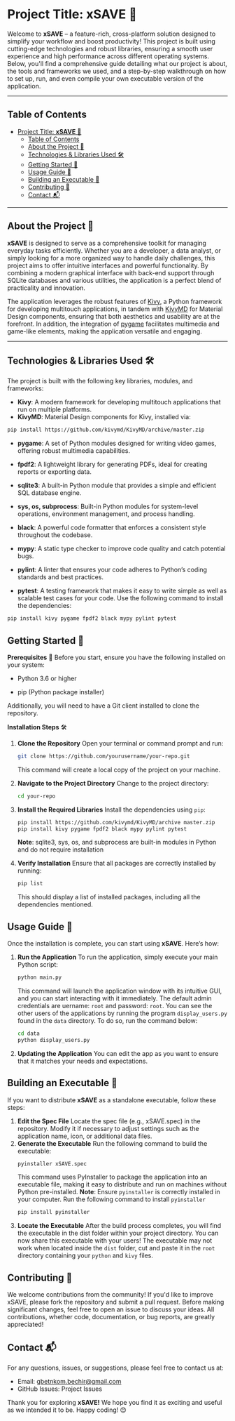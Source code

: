 # Project Title: **xSAVE** 🚀

Welcome to **xSAVE** – a feature-rich, cross-platform solution designed to simplify your workflow and boost productivity! This project is built using cutting-edge technologies and robust libraries, ensuring a smooth user experience and high performance across different operating systems. Below, you'll find a comprehensive guide detailing what our project is about, the tools and frameworks we used, and a step-by-step walkthrough on how to set up, run, and even compile your own executable version of the application.

---

## Table of Contents
- [Project Title: **xSAVE** 🚀](#project-title-xsave-)
  - [Table of Contents](#table-of-contents)
  - [About the Project 📖](#about-the-project-)
  - [Technologies \& Libraries Used 🛠️](#technologies--libraries-used-️)
  - [Getting Started 🚀](#getting-started-)
  - [Usage Guide 📝](#usage-guide-)
  - [Building an Executable 🔧](#building-an-executable-)
  - [Contributing 🤝](#contributing-)
  - [Contact 📬](#contact-)

---

## About the Project 📖

**xSAVE** is designed to serve as a comprehensive toolkit for managing everyday tasks efficiently. Whether you are a developer, a data analyst, or simply looking for a more organized way to handle daily challenges, this project aims to offer intuitive interfaces and powerful functionality. By combining a modern graphical interface with back-end support through SQLite databases and various utilities, the application is a perfect blend of practicality and innovation.

The application leverages the robust features of [Kivy](https://kivy.org/), a Python framework for developing multitouch applications, in tandem with [KivyMD](https://github.com/kivymd/KivyMD) for Material Design components, ensuring that both aesthetics and usability are at the forefront. In addition, the integration of [pygame](https://www.pygame.org/news) facilitates multimedia and game-like elements, making the application versatile and engaging.

---

## Technologies & Libraries Used 🛠️

The project is built with the following key libraries, modules, and frameworks:

- **Kivy**: A modern framework for developing multitouch applications that run on multiple platforms.
- **KivyMD**: Material Design components for Kivy, installed via:
```bash
pip install https://github.com/kivymd/KivyMD/archive/master.zip
```
- **pygame**: A set of Python modules designed for writing video games, offering robust multimedia capabilities.

- **fpdf2**: A lightweight library for generating PDFs, ideal for creating reports or exporting data.

- **sqlite3**: A built-in Python module that provides a simple and efficient SQL database engine.

- **sys, os, subprocess**: Built-in Python modules for system-level operations, environment management, and process handling.

- **black**: A powerful code formatter that enforces a consistent style throughout the codebase.

- **mypy**: A static type checker to improve code quality and catch potential bugs.

- **pylint**: A linter that ensures your code adheres to Python’s coding standards and best practices.

- **pytest**: A testing framework that makes it easy to write simple as well as scalable test cases for your code.
Use the following command to install the dependencies:
```bash
pip install kivy pygame fpdf2 black mypy pylint pytest
```

## Getting Started 🚀
**Prerequisites** 📌
Before you start, ensure you have the following installed on your system:

- Python 3.6 or higher

- pip (Python package installer)

Additionally, you will need to have a Git client installed to clone the repository.

**Installation Steps** 🛠️
1. **Clone the Repository**
   Open your terminal or command prompt and run:
   ```bash
   git clone https://github.com/yourusername/your-repo.git
   ```
   This command will create a local copy of the project on your machine.

2. **Navigate to the Project Directory**
   Change to the project directory:
   ```bash
   cd your-repo
   ```

3. **Install the Required Libraries**
   Install the dependencies using `pip`:
   ```bash
   pip install https://github.com/kivymd/KivyMD/archive master.zip
   pip install kivy pygame fpdf2 black mypy pylint pytest
   ```
   **Note**: sqlite3, sys, os, and subprocess are built-in modules in Python and do not require installation

4. **Verify Installation**
   Ensure that all packages are correctly installed by running:
   ```bash
   pip list 
   ```
   This should display a list of installed packages, including all the dependencies mentioned.

## Usage Guide 📝
Once the installation is complete, you can start using **xSAVE**. Here’s how:
1. **Run the Application**
   To run the application, simply execute your main Python script:
   ```bash
   python main.py 
   ```
   This command will launch the application window with its intuitive GUI, and you can start interacting with it immediately. The default admin credentials are uername: `root` and password: `root`. 
   You can see the other users of the applications by running the program `display_users.py` found in the `data` directory.
   To do so, run the command below:
   ```bash
   cd data
   python display_users.py
   ```
2. **Updating the Application**
    You can edit the app as you want to ensure that it matches your needs and expectations.

## Building an Executable 🔧
If you want to distribute **xSAVE** as a standalone executable, follow these steps:
1. **Edit the Spec File**
   Locate the spec file (e.g., xSAVE.spec) in the repository. Modify it if necessary to adjust settings such as the application name, icon, or additional data files.
2. **Generate the Executable**
    Run the following command to build the executable:
    ```bash
    pyinstaller xSAVE.spec
    ```
    This command uses PyInstaller to package the application into an executable file, making it easy to distribute and run on machines without Python pre-installed.
    **Note**: Ensure `pyinstaller` is correctly installed in your computer. 
    Run the following command to install `pyinstaller`
    ```bash
    pip install pyinstaller
    ```
3. **Locate the Executable**
   After the build process completes, you will find the executable in the dist folder within your project directory. You can now share this executable with your users! The executable may not work when located inside the `dist` folder, cut and paste it in the `root` directory containing your `python` and `kivy` files.

## Contributing 🤝
We welcome contributions from the community! If you'd like to improve xSAVE, please fork the repository and submit a pull request. Before making significant changes, feel free to open an issue to discuss your ideas. All contributions, whether code, documentation, or bug reports, are greatly appreciated!

## Contact 📬
For any questions, issues, or suggestions, please feel free to contact us at:
- Email: gbetnkom.bechir@gmail.com
- GitHub Issues: Project Issues

Thank you for exploring **xSAVE!** We hope you find it as exciting and useful as we intended it to be. Happy coding! 😊
